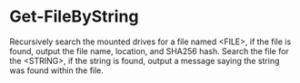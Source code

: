 # Get-FileByString
Recursively search the mounted drives for a file named &lt;FILE>, if the file is found, output the file name, location, and SHA256 hash. Search the file for the &lt;STRING>, if the string is found, output a message saying the string was found within the file.
